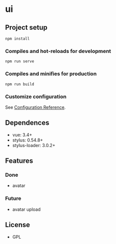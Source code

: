 # ui

## Project setup
```
npm install
```

### Compiles and hot-reloads for development
```
npm run serve
```

### Compiles and minifies for production
```
npm run build
```

### Customize configuration
See [Configuration Reference](https://cli.vuejs.org/config/).


## 


## Dependences
* vue: 3.4+
* stylus: 0.54.8+
* stylus-loader: 3.0.2+

## Features
### Done
* avatar


### Future
* avatar upload


## License
* GPL
